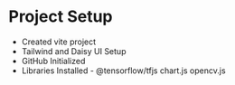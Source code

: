 # Project Setup

- Created vite project
- Tailwind and Daisy UI Setup
- GitHub Initialized
- Libraries Installed - @tensorflow/tfjs chart.js opencv.js
